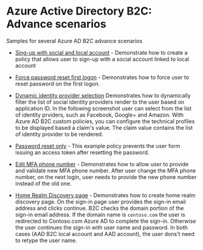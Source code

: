 # Azure Active Directory B2C: Advance scenarios

Samples for several Azure AD B2C advance scenarios 

- [Sing-up with social and local account](policies/sign-up-with-social-and-local-account) - Demonstrate how to create a policy that allows user to sign-up with a social account linked to local account

- [Force password reset first logon](policies/force-password-reset-first-logon) - Demonstrates how to force user to reset password on the first logon.  
 
- [Dynamic identity provider selection](policies/idps-filter)  Demonstrates how to dynamically filter the list of social identity providers render to the user based on application ID. In the following screenshot user can select from the list of identity prviders, such as Facebook, Google+ and Amazon. With Azure AD B2C custom policies, you can configure the technical profiles to be displayed based a claim's value. The  claim value contains the list of identity provider to be rendered.

- [Password reset only](policies/password-reset-only) - This example policy prevents the user form issuing an access token after resetting the password.

- [Edit MFA phone number](policies/edit-mfa-phone-number) - Demonstrates how to allow user to provide and validate new MFA phone number. After user change the MFA phone number, on the next login, user needs to provide the new phone number instead of the old one.

- [Home Realm Discovery page](policies/home-realm-discovery-page) - Demonstrates how to create home realm discovery page. On the sign-in page user provides the sign-in email address and clicks continue. B2C checks the domain portion of the sign-in email address. If the domain name is `contoso.com` the user is redirected to Contoso.com Azure AD to complete the sign-in. Otherwise the user continues the sign-in with user name and password. In both cases (AAD B2C local account and AAD account), the user dons't need to retype the user name. 